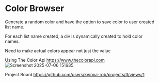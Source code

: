 # Color Browser

Generate a random color and have the option to save color to user created list name.

For each list name created, a div is dynamically created to hold color names.

Need to make actual colors appear not just the value

Using The Color Api
https://www.thecolorapi.com
![Screenshot 2025-07-06 151635](https://github.com/user-attachments/assets/ab3715c5-9b3f-4e3c-a783-a34305ed9a53)

Project Board
https://github.com/users/keiona-rob/projects/3/views/1
